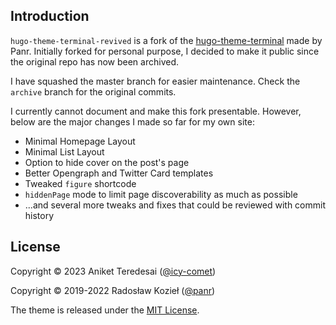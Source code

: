 ## Introduction

`hugo-theme-terminal-revived` is a fork of the [hugo-theme-terminal](https://github.com/panr/hugo-theme-terminal) made by Panr. Initially forked for personal purpose, I decided to make it public since the original repo has now been archived.

I have squashed the master branch for easier maintenance. Check the `archive` branch for the original commits.

I currently cannot document and make this fork presentable. However, below are the major changes I made so far for my own site:
- Minimal Homepage Layout
- Minimal List Layout
- Option to hide cover on the post's page
- Better Opengraph and Twitter Card templates
- Tweaked `figure` shortcode
- `hiddenPage` mode to limit page discoverability as much as possible
- ...and several more tweaks and fixes that could be reviewed with commit history

## License
Copyright © 2023 Aniket Teredesai ([@icy-comet](https://github.com/icy-comet))

Copyright © 2019-2022 Radosław Kozieł ([@panr](https://twitter.com/panr))

The theme is released under the [MIT License](LICENSE).
